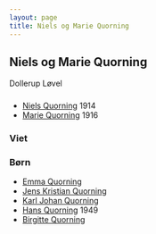 ```yaml
---
layout: page
title: Niels og Marie Quorning
---
```


## Niels og Marie Quorning

Dollerup
Løvel

###

* [Niels Quorning](/stamt/niels-quorning/) 1914
* [Marie Quorning](/stamt/marie-quorning/) 1916

### Viet


### Børn

* [Emma Quorning](/stamt/emma-quorning/)
* [Jens Kristian Quorning](/stamt/jens-kristian-quorning/)
* [Karl Johan Quorning](/stamt/karl-johan-quorning/)
* [Hans Quorning](/stamt/hans-quorning/) 1949
* [Birgitte Quorning](/stamt/birgitte-quorning/)
